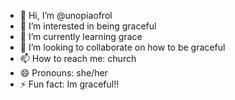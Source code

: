 - 👋 Hi, I’m @unopiaofrol
- 👀 I’m interested in being graceful
- 🌱 I’m currently learning grace
- 💞️ I’m looking to collaborate on how to be graceful
- 📫 How to reach me: church
- 😄 Pronouns: she/her
- ⚡ Fun fact: Im graceful!!

<!---
unopiaofrol/unopiaofrol is a ✨ special ✨ repository because its `README.md` (this file) appears on your GitHub profile.
You can click the Preview link to take a look at your changes.
--->
